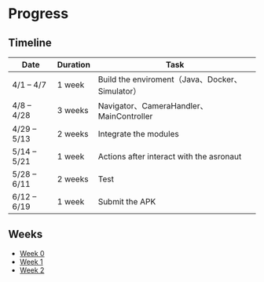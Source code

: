 # Progress

## Timeline

| Date | Duration | Task |
|-|-|-|
| 4/1 – 4/7   | 1 week | Build the enviroment（Java、Docker、Simulator）|
| 4/8 – 4/28  | 3 weeks | Navigator、CameraHandler、MainController |
| 4/29 – 5/13 | 2 weeks | Integrate the modules |
| 5/14 – 5/21 | 1 week | Actions after interact with the asronaut |
| 5/28 – 6/11 | 2 weeks | Test |
| 6/12 – 6/19 | 1 week | Submit the APK |

## Weeks

- [Week 0](./week0.md)
- [Week 1](./week1.md)
- [Week 2](./week2.md)
